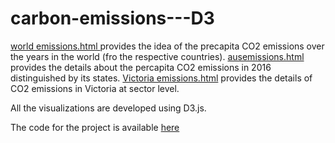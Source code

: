 # carbon-emissions---D3

<a href="https://github.com/charithesh/carbon-emissions---D3/blob/master/world%20emissions.html" >world emissions.html </a> provides the idea of the precapita CO2 emissions over the years in the world (fro the respective countries).
<a href="https://github.com/charithesh/carbon-emissions---D3/blob/master/ausemissions.html#L196">ausemissions.html</a> provides the details about the percapita CO2 emissions in 2016 distinguished by its states.
<a href="https://github.com/charithesh/carbon-emissions---D3/blob/master/Victoria%20emissions.html">Victoria emissions.html</a> provides the details of CO2 emissions in Victoria at sector level.


All the visualizations are developed using D3.js.


The code for the project is available <a href="https://github.com/ecoholiday/NewECO">here</a>
